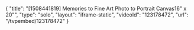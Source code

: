 {
    "title": "[1508441819] Memories to Fine Art Photo to Portrait Canvas16\" x 20\"",
    "type": "solo",
    "layout": "iframe-static",
    "videoId": "123178472",
    "url": "\/tvpembed\/123178472"
}